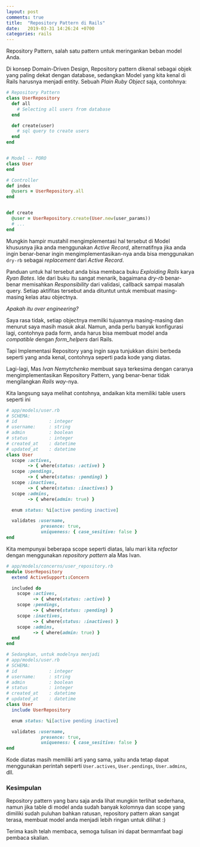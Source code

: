 ```yaml
---
layout: post
comments: true
title:  "Repository Pattern di Rails"
date:   2019-03-31 14:26:24 +0700
categories: rails
---
```


Repository Pattern, salah satu pattern untuk meringankan beban model Anda.

Di konsep Domain-Driven Design, Repository pattern dikenal sebagai objek yang paling dekat dengan database, sedangkan Model yang kita kenal di Rails harusnya menjadi entity. Sebuah *Plain Ruby Object* saja, contohnya:
```rb
# Repository Pattern
class UserRepository
  def all
    # Selecting all users from database
  end

  def create(user)
    # sql query to create users
  end
end


# Model -- PORO
class User
end

# Controller
def index
  @users = UserRepository.all
end


def create
  @user = UserRepository.create(User.new(user_params))
  # ...
end
```

Mungkin hampir mustahil mengimplementasi hal tersebut di Model khususnya jika anda menggunakan *Active Record*, alternatifnya jika anda ingin benar-benar ingin mengimplementasikan-nya anda bisa menggunakan `dry-rb` sebagai *replacement* dari *Active Record*.

Panduan untuk hal tersebut anda bisa membaca buku *Exploiding Rails* karya *Ryan Bates*. Ide dari buku itu sangat menarik, bagaimana *dry-rb* benar-benar memisahkan *Responsibility* dari validasi, callback sampai masalah query. Setiap aktifitas tersebut anda dituntut untuk membuat masing-masing kelas atau objectnya.

*Apakah itu over engineering?*

Saya rasa tidak, setiap objectnya memilki tujuannya masing-masing dan menurut saya masih masuk akal. Namun, anda perlu banyak konfigurasi lagi, contohnya pada form, anda harus bisa membuat model anda *compatible* dengan *form_helpers* dari Rails.

Tapi Implementasi Repository yang ingin saya tunjukkan disini berbeda seperti yang anda kenal, contohnya seperti pada kode yang diatas.

Lagi-lagi, Mas *Ivan Nemytchenko* membuat saya terkesima dengan caranya mengimplementasikan Repository Pattern, yang benar-benar tidak mengilangkan *Rails way*-nya.

Kita langsung saya melihat contohnya, andaikan kita memiliki table users seperti ini
```rb
# app/models/user.rb
# SCHEMA:
# id            : integer
# username:     : string
# admin         : boolean
# status        : integer
# created_at    : datetime
# updated_at    : datetime
class User
  scope :actives,
        -> { where(status: :active) }
  scope :pendings,
        -> { where(status: :pending) }
  scope :inactives,
        -> { where(status: :inactives) }
  scope :admins,
        -> { where(admin: true) }

  enum status: %i[active pending inactive]

  validates :username,
             presence: true,
             uniqueness: { case_sesitive: false }
end
```

Kita mempunyai beberapa scope seperti diatas, lalu mari kita *refactor* dengan menggunakan *repository pattern* ala Mas Ivan.

```rb
# app/models/concerns/user_repository.rb
module UserRepository
  extend ActiveSupport::Concern

  included do
    scope :actives,
          -> { where(status: :active) }
    scope :pendings,
          -> { where(status: :pending) }
    scope :inactives,
          -> { where(status: :inactives) }
    scope :admins,
          -> { where(admin: true) }
  end
end

# Sedangkan, untuk modelnya menjadi
# app/models/user.rb
# SCHEMA:
# id            : integer
# username:     : string
# admin         : boolean
# status        : integer
# created_at    : datetime
# updated_at    : datetime
class User
  include UserRepository

  enum status: %i[active pending inactive]

  validates :username,
             presence: true,
             uniqueness: { case_sesitive: false }
end
```

Kode diatas masih memiliki arti yang sama, yaitu anda tetap dapat menggunakan perintah seperti `User.actives`, `User.pendings`, `User.admins`, dll.

### Kesimpulan
Repository pattern yang baru saja anda lihat mungkin terlihat sederhana, namun jika table di model anda sudah banyak kolomnya dan scope yang dimiliki sudah puluhan bahkan ratusan, repository pattern akan sangat terasa, membuat model anda menjadi lebih ringan untuk dilihat :)

Terima kasih telah membaca, semoga tulisan ini dapat bermamfaat bagi pembaca skalian.
